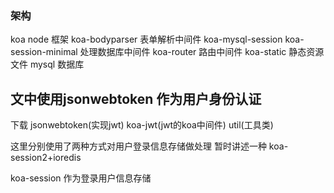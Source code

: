 <!--
 * @Author: your name
 * @Date: 2020-11-24 21:14:46
 * @LastEditTime: 2020-11-28 23:05:19
 * @LastEditors: Please set LastEditors
 * @Description: In User Settings Edit
 * @FilePath: \Koa2\README.md
-->

### 架构
 koa node 框架
 koa-bodyparser 表单解析中间件
 koa-mysql-session koa-session-minimal 处理数据库中间件
 koa-router 路由中间件
 koa-static 静态资源文件
 mysql 数据库



## 文中使用jsonwebtoken 作为用户身份认证

下载 jsonwebtoken(实现jwt) koa-jwt(jwt的koa中间件) util(工具类)


这里分别使用了两种方式对用户登录信息存储做处理
暂时讲述一种 koa-session2+ioredis

koa-session 作为登录用户信息存储
 

















 
 